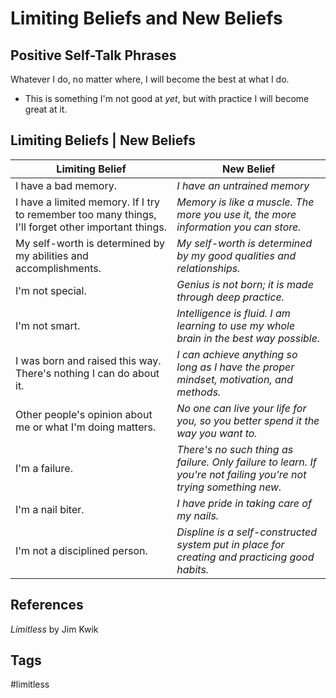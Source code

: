 # Limiting Beliefs and New Beliefs

## Positive Self-Talk Phrases
Whatever I do, no matter where, I will become the best at what I do.  

* This is something I'm not good at *yet*, but with practice I will become great at it.  

## Limiting Beliefs | New Beliefs

| Limiting Belief | New Belief |
|-|-|
|I have a bad memory. | *I have an untrained memory*|
|I have a limited memory. If I try to remember too many things, I'll forget other important things. | *Memory is like a muscle. The more you use it, the more information you can store.*|
|My self-worth is determined by my abilities and accomplishments. | *My self-worth is determined by my good qualities and relationships.*|
|I'm not special. | *Genius is not born; it is made through deep practice.*|
|I'm not smart. | *Intelligence is fluid. I am learning to use my whole brain in the best way possible.*|
|I was born and raised this way. There's nothing I can do about it. | *I can achieve anything so long as I have the proper mindset, motivation, and methods.*|
|Other people's opinion about me or what I'm doing matters. | *No one can live your life for you, so you better spend it the way you want to.*|
|I'm a failure. | *There's no such thing as failure. Only failure to learn. If you're not failing you're not trying something new.*|
|I'm a nail biter. | *I have pride in taking care of my nails.*|  
|I'm not a disciplined person.| *Displine is a self-constructed system put in place for creating and practicing good habits.*|

## References
*Limitless* by Jim Kwik

## Tags
#limitless
